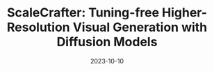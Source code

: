 ---
title: "ScaleCrafter: Tuning-free Higher-Resolution Visual Generation with Diffusion Models"
collection: publications
permalink: /publication/ScaleCrafter
excerpt: 'TODO.'
date: 2023-10-10
year: 2023
venue: 'ArXiv'
arxiv: 2310.07702
arxiv_url: https://arxiv.org/abs/2310.07702
code: https://github.com/YingqingHe/ScaleCrafter
teaser: ./images/scalecrafter.gif
authors: Yingqing He, Shaoshu Yang, <a href='https://scholar.google.com/citations?user=6UPJSvwAAAAJ&hl=zh-CN'>Haoxin Chen </a>,  <b>Xiaodong Cun</b>, <a href='https://menghanxia.github.io/'> Menghan Xia</a>, <a href='https://yzhang2016.github.io/'>Yong Zhang</a>, <a href='https://xinntao.github.io/'>Xintao Wang</a>, Ran He, <a href='https://cqf.io'>Qifeng Chen</a>, <a href="https://scholar.google.com/citations?user=4oXBp9UAAAAJ&hl=zh-CN" target="_blank">Ying Shan</a>
publication: ArXiv
---